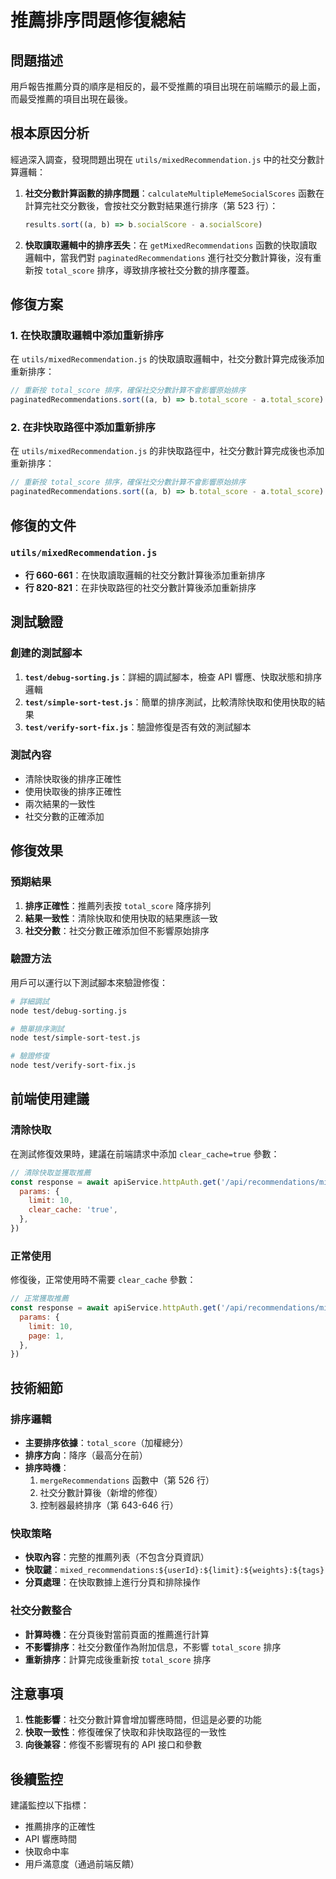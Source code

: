 # 推薦排序問題修復總結

## 問題描述

用戶報告推薦分頁的順序是相反的，最不受推薦的項目出現在前端顯示的最上面，而最受推薦的項目出現在最後。

## 根本原因分析

經過深入調查，發現問題出現在 `utils/mixedRecommendation.js` 中的社交分數計算邏輯：

1. **社交分數計算函數的排序問題**：`calculateMultipleMemeSocialScores` 函數在計算完社交分數後，會按社交分數對結果進行排序（第 523 行）：

   ```javascript
   results.sort((a, b) => b.socialScore - a.socialScore)
   ```

2. **快取讀取邏輯中的排序丟失**：在 `getMixedRecommendations` 函數的快取讀取邏輯中，當我們對 `paginatedRecommendations` 進行社交分數計算後，沒有重新按 `total_score` 排序，導致排序被社交分數的排序覆蓋。

## 修復方案

### 1. 在快取讀取邏輯中添加重新排序

在 `utils/mixedRecommendation.js` 的快取讀取邏輯中，社交分數計算完成後添加重新排序：

```javascript
// 重新按 total_score 排序，確保社交分數計算不會影響原始排序
paginatedRecommendations.sort((a, b) => b.total_score - a.total_score)
```

### 2. 在非快取路徑中添加重新排序

在 `utils/mixedRecommendation.js` 的非快取路徑中，社交分數計算完成後也添加重新排序：

```javascript
// 重新按 total_score 排序，確保社交分數計算不會影響原始排序
paginatedRecommendations.sort((a, b) => b.total_score - a.total_score)
```

## 修復的文件

### `utils/mixedRecommendation.js`

- **行 660-661**：在快取讀取邏輯的社交分數計算後添加重新排序
- **行 820-821**：在非快取路徑的社交分數計算後添加重新排序

## 測試驗證

### 創建的測試腳本

1. **`test/debug-sorting.js`**：詳細的調試腳本，檢查 API 響應、快取狀態和排序邏輯
2. **`test/simple-sort-test.js`**：簡單的排序測試，比較清除快取和使用快取的結果
3. **`test/verify-sort-fix.js`**：驗證修復是否有效的測試腳本

### 測試內容

- 清除快取後的排序正確性
- 使用快取後的排序正確性
- 兩次結果的一致性
- 社交分數的正確添加

## 修復效果

### 預期結果

1. **排序正確性**：推薦列表按 `total_score` 降序排列
2. **結果一致性**：清除快取和使用快取的結果應該一致
3. **社交分數**：社交分數正確添加但不影響原始排序

### 驗證方法

用戶可以運行以下測試腳本來驗證修復：

```bash
# 詳細調試
node test/debug-sorting.js

# 簡單排序測試
node test/simple-sort-test.js

# 驗證修復
node test/verify-sort-fix.js
```

## 前端使用建議

### 清除快取

在測試修復效果時，建議在前端請求中添加 `clear_cache=true` 參數：

```javascript
// 清除快取並獲取推薦
const response = await apiService.httpAuth.get('/api/recommendations/mixed', {
  params: {
    limit: 10,
    clear_cache: 'true',
  },
})
```

### 正常使用

修復後，正常使用時不需要 `clear_cache` 參數：

```javascript
// 正常獲取推薦
const response = await apiService.httpAuth.get('/api/recommendations/mixed', {
  params: {
    limit: 10,
    page: 1,
  },
})
```

## 技術細節

### 排序邏輯

- **主要排序依據**：`total_score`（加權總分）
- **排序方向**：降序（最高分在前）
- **排序時機**：
  1. `mergeRecommendations` 函數中（第 526 行）
  2. 社交分數計算後（新增的修復）
  3. 控制器最終排序（第 643-646 行）

### 快取策略

- **快取內容**：完整的推薦列表（不包含分頁資訊）
- **快取鍵**：`mixed_recommendations:${userId}:${limit}:${weights}:${tags}`
- **分頁處理**：在快取數據上進行分頁和排除操作

### 社交分數整合

- **計算時機**：在分頁後對當前頁面的推薦進行計算
- **不影響排序**：社交分數僅作為附加信息，不影響 `total_score` 排序
- **重新排序**：計算完成後重新按 `total_score` 排序

## 注意事項

1. **性能影響**：社交分數計算會增加響應時間，但這是必要的功能
2. **快取一致性**：修復確保了快取和非快取路徑的一致性
3. **向後兼容**：修復不影響現有的 API 接口和參數

## 後續監控

建議監控以下指標：

- 推薦排序的正確性
- API 響應時間
- 快取命中率
- 用戶滿意度（通過前端反饋）

